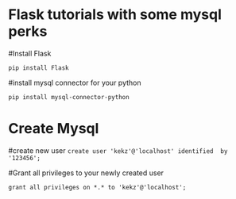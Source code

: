 #  Flask tutorials with some mysql perks 


#Install  Flask

`pip install Flask`

#install  mysql connector for your python 

`pip install mysql-connector-python`



#  Create Mysql 


#create new user
`create user 'kekz'@'localhost' identified  by '123456';`

#Grant all privileges to your newly created user  

`grant all privileges on *.* to 'kekz'@'localhost';`
